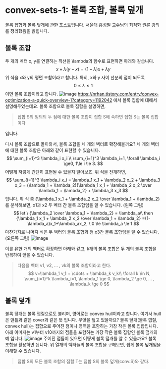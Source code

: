 # convex-sets-1: 볼록 조합, 볼록 덮개
볼록 집합과 볼록 덮개에 관한 포스트입니다. 서울대 홍성필 교수님의 최적화 원론 강의를 정리했음을 밝힙니다.
## 볼록 조합
두 개의 벡터 x, y를 연결하는 직선을 \lambda의 함수로 표현하면 아래와 같습니다.
$$
x+\lambda (y-x)=(1-\lambda)x + \lambda y
$$
위 식을 x와 y의 평면 조합이라고 합니다. 특히, x와 y 사이 선분의 점이 되도록 
$$
0 \le \lambda \le 1
$$
이면 볼록 조합이라고 합니다.
![image](https://user-images.githubusercontent.com/11609881/111660340-51bcfa80-8851-11eb-882b-ac8bc545f481.png)
https://nrhan.tistory.com/entry/convex-optimization-a-quick-overview-1?category=1192042
에서 볼록 집합에 대해서 설명해두었는데요. 볼록 조합으로 볼록 집합을 설명하면, 
> 집합 S의 임의의 두 점에 대한 볼록 조합이 집합 S에 속하면 집합 S는 볼록 집합이다

입니다.

다시 볼록 조합으로 돌아와서, 볼록 조합을 세 개의 벡터로 확장해볼까요? 세 개의 벡터에 대한 볼록 조합은 아래와 같이 표현할 수 있습니다.
$$
\sum_{i=1}^3 \lambda_i x_i \\ 
\sum_{i=1}^3 \lambda_i=1, \forall \lambda_i \ge0, 1\le i \le 3.
$$
어떻게 저렇게 간단히 표현될 수 있을지 알아보죠. 위 식을 전개하면,
$$
\sum_{i=1}^3 \lambda_i x_i
= \lambda_1 x_1 + \lambda_2 x_2 + \lambda_3 x_3
= (\lambda_1 + \lambda_2){\lambda_1 x_1 + \lambda_2 x_2 \over \lambda_1 + \lambda_2} + \lambda_3 x_3
$$
입니다. 위 식 중 {\lambda_1 x_1 + \lambda_2 x_2 \over \lambda_1 + \lambda_2}를 분석해보면, x1과 x2 두 벡터 간 볼록 조합임을 알 수 있습니다. (왼쪽 그림)
$$
let \ {\lambda_2 \over \lambda_1 + \lambda_2} = \lambda_a\\
then
{\lambda_1 x_1 + \lambda_2 x_2 \over \lambda_1 + \lambda_2}
=(1-\lambda_a)x_1+\lambda_ax_2, \ 0 \le \lambda_a \le 1
$$
마찬가지로 나머지 식은 두 벡터의 볼록 조합과 점 x3간 볼록 조합임을 알 수 있습니다. (오른쪽 그림)
![image](https://user-images.githubusercontent.com/11609881/111662809-9c3f7680-8853-11eb-8e81-f2491b6a3edc.png)

이를 유한 개의 벡터로 확장하면 아래와 같고, k개의 볼록 조합은 두 개의 볼록 조합을 반복하여 얻을 수 있습니다.
> 다음을 벡터 v1, v2, ... , vk의 볼록 조합이라고 한다.
$$
v=\lambda_1 v_1 + \cdots + \lambda_k v_k\\
\forall k \in N, \sum_{i=1}^k \lambda_i=1, \lambda_1 \ge 0, \lambda_2 \ge 0, ... , \lambda_k \ge 0
$$

## 볼록 덮개
볼록 덮개는 볼록 껍질으로도 불리며, 영어로는 convex hull이라고 합니다. 여기서 hull은 맨틀과 같은 cover과 같은 뜻 입니다. 무엇을 덮고 있을까요?
볼록 덮개(볼록 껍질, convex hull)는 집합으로 주어진 점이나 영역을 포함하는 가장 작은 볼록 집합입니다. 아래 이미지는 v1부터 v10까지의 점들을 포함하는 가장 작은 볼록 집합인 볼록 덮개의 예 입니다.
![image](https://user-images.githubusercontent.com/11609881/111721013-6d9cbc80-88a2-11eb-8a2a-00e32cfeb17d.png)
주어진 점들이 있으면 어떻게 볼록 덮개를 알 수 있을까요? 볼록 조합을 활용하면 됩니다. 위 열개의 벡터들의 볼록 조합을 구해보면, 쉽게 볼록 덮개임을 이해할 수 있습니다.
> 집합 S의 모든 볼록 조합의 집합 T는 집합 S의 볼록 덮개(conv.S)와 같다.


<!--stackedit_data:
eyJoaXN0b3J5IjpbODUwMjE3MDksMTgyNDA0NTI3NSwxODI0OT
MwODg2LC0zMDk1MDE1MSwxNzA5OTM5ODY3LC04MDQ1NjI4OTRd
fQ==
-->